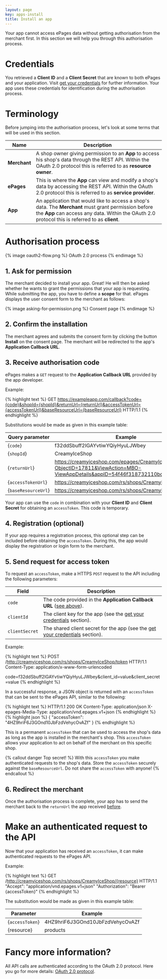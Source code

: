 ```yaml
---
layout: page
key: apps-install
title: Install an app
---
```


Your app cannot access ePages data without getting authorisation from the merchant first. In this section we will help you through this authorisation process.

# Credentials

You retrieved a **Client ID** and a **Client Secret** that are known to both ePages and your application. Visit [get your credentials](page:apps-create#get-your-credentials) for further information. Your app uses these credentials for identification during the authorisation process.

# Terminology

Before jumping into the authorisation process, let's look at some terms that will be used in this section.

| Name              | Description                                                                                             |
|--------------------|---------------------------------------------------------------------------------------------------------|
| **Merchant** | A shop owner giving permission to an **App** to access his shop's data through the REST API. Within the OAuth 2.0 protocol this is referred to as **resource owner**. |
| **ePages** | This is where the **App** can view and modify a shop's data by accessing the REST API. Within the OAuth 2.0 protocol this is referred to as **service provider**.|
| **App**      | An application that would like to access a shop's data. The **Merchant** must grant permission before the **App** can access any data. Within the OAuth 2.0 protocol this is referred to as **client**. |

# Authorisation process

{% image oauth2-flow.png %}
OAuth 2.0 process
{% endimage %}

## 1. Ask for permission

The merchant decided to install your app. Great! He will then be asked whether he wants to grant the permissions that your app is requesting. While submitting the app, you have to define a **scope** for that. ePages displays the user consent form to the merchant as follows:

{% image asking-for-permission.png %}
Consent page
{% endimage %}

## 2. Confirm the installation

The merchant agrees and submits the consent form by clicking the button **Install** on the consent page. The merchant will be redirected to the app's **Application Callback URL**.

## 3. Receive authorisation code

ePages makes a `GET` request to the **Application Callback URL** provided by the app developer.

Example:

{% highlight text %}
GET https://exampleapp.com/callback?code={code}&shopId={shopId}&returnUrl={returnUrl}&accessTokenUrl={accessTokenUrl}&baseResourceUrl={baseResourceUrl} HTTP/1.1
{% endhighlight %}

Substitutions would be made as given in this example table:

| Query parameter              | Example                                                                                             |
|--------------------|---------------------------------------------------------------------------------------------------------|
| {`code`}      | f32ddSbuff2IGAYvtiwYQiyHyuLJWbey     |
| {`shopId`}   | CreamyIceShop|
| {`returnUrl`}    | https://creamyiceshop.com/epages/CreamyIceShop.admin/?ObjectID=17811&ViewAction=MBO-ViewAppDetails&appID=54f46f318732110bd85f41c7 |
| {`accessTokenUrl`}      | https://creamyiceshop.com/rs/shops/CreamyIceShop/token |
| {`baseResourceUrl`}      | https://creamyiceshop.com/rs/shops/CreamyIceShop |

Your app can use the `code` in combination with your **Client ID** and **Client Secret** for obtaining an `accessToken`. This code is temporary.

## 4. Registration (optional)

If your app requires a registration process, this optional step can be included before obtaining the `accessToken`. During this, the app would display the registration or login form to the merchant.

## 5. Send request for access token

To request an `accessToken`, make a HTTPS `POST` request to the API including the following parameters:

| Field              | Description                                                                                             |
|--------------------|---------------------------------------------------------------------------------------------------------|
| `code`      | The code provided in the **Application Callback URL** ([see above](page:apps-install#receive-authorisation-code)).     |
| `clientId`   | The client key for the app (see the [get your credentials](page:apps-create#get-your-credentials) section).|
| `clientSecret`    | The shared client secret for the app (see the [get your credentials](page:apps-create#get-your-credentials) section). |

Example:

{% highlight text %}
POST /http://creamyiceshop.com/rs/shops/CreamyIceShop/token HTTP/1.1
Content-Type: application/x-www-form-urlencoded

code=f32ddSbuff2IGAYvtiwYQiyHyuLJWbey&client_id=value&client_secret=value
{% endhighlight %}

In a successful response, a JSON object is returned with an `accessToken` that can be sent to the ePages API, similar to the following:

{% highlight text %}
HTTP/1.1 200 OK
Content-Type: application/json
X-epages-Media-Type: application/vnd.epages.v1+json
{% endhighlight %}
{% highlight json %}
{
  "accessToken": "4HZ9hriF6J3GOnd10JbFzdVehycOvAZf"
}
{% endhighlight %}

This is a permanent `accessToken` that can be used to access the shop's data as long as the app is installed in the merchant's shop. This `accessToken` allows your application to act on behalf of the merchant on this specific shop.

{% callout danger Top secret! %}
With this `accessToken` you make authenticated requests to the shop's data. Store the `accessToken` securely against the `baseResourceUrl`. Do not share the `accessToken` with anyone!
{% endcallout %}

## 6. Redirect the merchant

Once the authorisation process is complete, your app has to send the merchant back to the `returnUrl` the app received [before](page:apps-install#receive-authorisation-code).

# Make an authenticated request to the API

Now that your application has received an `accessToken`, it can make authenticated requests to the ePages API.

Example:

{% highlight text %}
GET /http://creamyiceshop.com/rs/shops/CreamyIceShop/{resource} HTTP/1.1
"Accept": "application/vnd.epages.v1+json"
"Authorization": "Bearer {accessToken}"
{% endhighlight %}

The substitution would be made as given in this example table:

| Parameter              | Example                            |
|--------------------|----------------------------------------|
| {`accessToken`} | 4HZ9hriF6J3GOnd10JbFzdVehycOvAZf          |
| {resource}      | products                                  |


# Fancy more information?

All API calls are authenticated according to the OAuth 2.0 protocol. Here you go for more details: [OAuth 2.0 protocol](https://tools.ietf.org/html/rfc6749).
